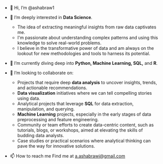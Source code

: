 - 👋 Hi, I’m @ashabraw1
- 👀 I’m deeply interested in **Data Science**. 
     - The idea of extracting meaningful insights from raw data captivates me.
     - I'm passionate about understanding complex patterns and using this knowledge to solve real-world problems.
     - I believe in the transformative power of data and am always on the lookout for new methodologies and tools to harness its potential.

- 🌱  I’m currently diving deep into **Python, Machine Learning, SQL,** and **R**.
- 💞️ I’m looking to collaborate on:
     - Projects that require deep **data analysis** to uncover insights, trends, and actionable recommendations.
     - **Data visualization** initiatives where we can tell compelling stories using data.
     - Analytical projects that leverage **SQL** for data extraction, manipulation, and querying.
     - **Machine Learning** projects, especially in the early stages of data preprocessing and feature engineering.
     - Community or team efforts to create data-centric content, such as tutorials, blogs, or workshops, aimed at elevating the skills of budding data analysts.
     - Case studies or practical scenarios where analytical thinking can pave the way for innovative solutions.

- 📫 How to reach me
   Find me at a.ashabrawi@gmail.com
   
  


